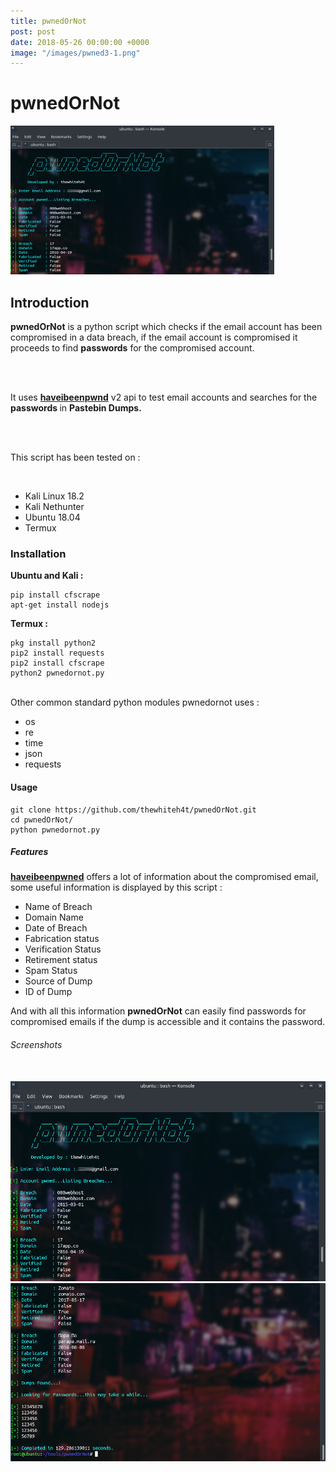 ```yaml
---
title: pwnedOrNot
post: post
date: 2018-05-26 00:00:00 +0000
image: "/images/pwned3-1.png"
---
```

<h1 class="cyan-text title">pwnedOrNot</h1>

<img class="responsive-img z-depth-5" src="/images/pwned3.png">

<h2 class="cyan-text subtitle">Introduction</h2>

<p class="content white-text">

<b>pwnedOrNot</b> is a python script which checks if the email account has  been compromised in a data breach, if the email account is compromised  it proceeds to find <b>passwords</b> for the compromised account.

<br> <br>

It uses <b><a href="[**https://haveibeenpwned.com/API/v2**](https://haveibeenpwned.com/api/v2)">haveibeenpwnd</a></b> v2 api to test email accounts and searches for the <b> passwords </b> in <b>Pastebin Dumps.</b>

<br><br>

This script has been tested on :

<br>

<ul class="browser-default">
<li>Kali Linux 18.2</li>
<li>Kali Nethunter</li>
<li>Ubuntu 18.04</li>
<li>Termux</li>
</ul>

<h3 class="cyan-text subtitle">Installation</h3>

<b class="cyan-text">Ubuntu and Kali :</b>

<pre><code class="grey darken-4 red-text">pip install cfscrape
apt-get install nodejs
</code></pre>

<b class="cyan-text">Termux :</b>
<br>
<pre><code class="grey darken-4 red-text">pkg install python2
pip2 install requests
pip2 install cfscrape
python2 pwnedornot.py
</code></pre>
<br>
Other common standard python modules pwnedornot uses :

<ul class="browser-default"> 
  <li>os</li> <li>re</li> 
  <li>time</li> 
  <li>json</li> 
  <li>requests</li> 
</ul> 

<h4 class="cyan-text subtitle">Usage</h4> 
<pre><code class="grey darken-4 red-text">git clone https://github.com/thewhiteh4t/pwnedOrNot.git 
cd pwnedOrNot/ 
python pwnedornot.py </code></pre>

 <h5 class="cyan-text subtitle">Features</h5> 
 
 <b><a href="https://haveibeenpwned.com/API/v2">haveibeenpwned</a></b> offers a lot of information about the compromised email, some useful information is displayed by this script : 
 <ul class="browser-default"> 
  <li>Name of Breach</li> 
  <li>Domain Name</li> 
  <li>Date of Breach</li> 
  <li>Fabrication status</li> 
  <li>Verification Status</li> 
  <li>Retirement status</li> 
  <li>Spam Status</li> 
  <li>Source of Dump</li> 
  <li>ID of Dump</li> 
</ul> 

And with all this information <b>pwnedOrNot</b> can easily find passwords for compromised emails if the dump is accessible and it contains the password.
<br> 
<h6 class="cyan-text subtitle">Screenshots</h6> 
<br> 
<img class="responsive-img z-depth-5" src="/images/pwned1.png"> 
<img class="responsive-img z-depth-5" src="/images/pwned2.png">